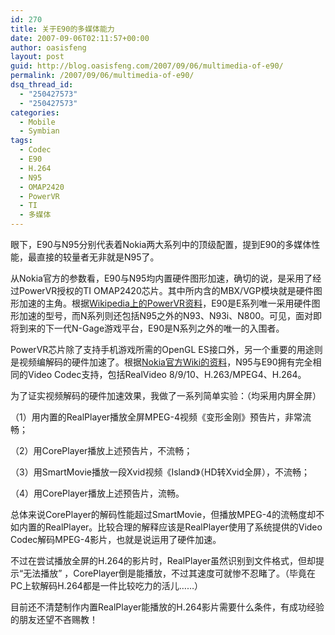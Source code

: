 ```yaml
---
id: 270
title: 关于E90的多媒体能力
date: 2007-09-06T02:11:57+00:00
author: oasisfeng
layout: post
guid: http://blog.oasisfeng.com/2007/09/06/multimedia-of-e90/
permalink: /2007/09/06/multimedia-of-e90/
dsq_thread_id:
  - "250427573"
  - "250427573"
categories:
  - Mobile
  - Symbian
tags:
  - Codec
  - E90
  - H.264
  - N95
  - OMAP2420
  - PowerVR
  - TI
  - 多媒体
---
```

眼下，E90与N95分别代表着Nokia两大系列中的顶级配置，提到E90的多媒体性能，最直接的较量者无非就是N95了。

从Nokia官方的参数看，E90与N95均内置硬件图形加速，确切的说，是采用了经过PowerVR授权的TI OMAP2420芯片。其中所内含的MBX/VGP模块就是硬件图形加速的主角。根据<a href="http://en.wikipedia.org/wiki/PowerVR" target="_blank">Wikipedia上的PowerVR资料</a>，E90是E系列唯一采用硬件图形加速的型号，而N系列则还包括N95之外的N93、N93i、N800。可见，面对即将到来的下一代N-Gage游戏平台，E90是N系列之外的唯一的入围者。

PowerVR芯片除了支持手机游戏所需的OpenGL ES接口外，另一个重要的用途则是视频编解码的硬件加速了。根据<a href="http://wiki.forum.nokia.com/index.php/Codecs" target="_blank">Nokia官方Wiki的资料</a>，N95与E90拥有完全相同的Video Codec支持，包括RealVideo 8/9/10、H.263/MPEG4、H.264。

为了证实视频解码的硬件加速效果，我做了一系列简单实验：（均采用内屏全屏）

（1）用内置的RealPlayer播放全屏MPEG-4视频《变形金刚》预告片，非常流畅；
  
（2）用CorePlayer播放上述预告片，不流畅；
  
（3）用SmartMovie播放一段Xvid视频《Island》（HD转Xvid全屏），不流畅；
  
（4）用CorePlayer播放上述预告片，流畅。

总体来说CorePlayer的解码性能超过SmartMovie，但播放MPEG-4的流畅度却不如内置的RealPlayer。比较合理的解释应该是RealPlayer使用了系统提供的Video Codec解码MPEG-4影片，也就是说运用了硬件加速。

不过在尝试播放全屏的H.264的影片时，RealPlayer虽然识别到文件格式，但却提示“无法播放” ，CorePlayer倒是能播放，不过其速度可就惨不忍睹了。（毕竟在PC上软解码H.264都是一件比较吃力的活儿……）

目前还不清楚制作内置RealPlayer能播放的H.264影片需要什么条件，有成功经验的朋友还望不吝赐教！